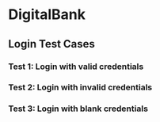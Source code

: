 # DigitalBank
## Login Test Cases
### Test 1: Login with valid credentials
### Test 2: Login with invalid credentials
### Test 3: Login with blank credentials
